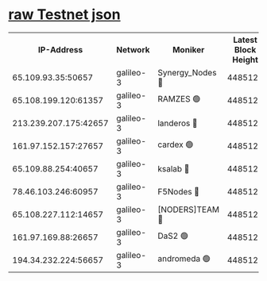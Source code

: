 [raw Testnet json](https://rpc-check.androt.stavr.tech/androt/rpcandrot_result.json)
=

<table><tr><th>IP-Address</th><th>Network</th><th>Moniker</th><th>Latest Block Height</th><th>Earliest Block Height</th><th>Catching Up</th><th>Tx Index</th><th>Voting Power</th><th>Scan Time</th></tr><tr><td>65.109.93.35:50657</td><td>galileo-3</td><td>Synergy_Nodes 🔴</td><td>4485127</td><td>0</td><td>False</td><td>on</td><td>960608</td><td>2024-01-02T14:57:13.742274613UTC</td></tr><tr><td>65.108.199.120:61357</td><td>galileo-3</td><td>RAMZES 🟢</td><td>4485126</td><td>1</td><td>False</td><td>on</td><td>0</td><td>2024-01-02T14:57:02.932755274UTC</td></tr><tr><td>213.239.207.175:42657</td><td>galileo-3</td><td>landeros 🔴</td><td>4485124</td><td>2642001</td><td>False</td><td>on</td><td>73</td><td>2024-01-02T14:56:52.870051249UTC</td></tr><tr><td>161.97.152.157:27657</td><td>galileo-3</td><td>cardex 🟢</td><td>4485127</td><td>2945323</td><td>False</td><td>on</td><td>0</td><td>2024-01-02T14:57:14.073780616UTC</td></tr><tr><td>65.109.88.254:40657</td><td>galileo-3</td><td>ksalab 🔴</td><td>4485125</td><td>3000356</td><td>False</td><td>on</td><td>31620</td><td>2024-01-02T14:56:58.522292703UTC</td></tr><tr><td>78.46.103.246:60957</td><td>galileo-3</td><td>F5Nodes 🔴</td><td>4485127</td><td>3057001</td><td>False</td><td>off</td><td>24</td><td>2024-01-02T14:57:14.357934706UTC</td></tr><tr><td>65.108.227.112:14657</td><td>galileo-3</td><td>[NODERS]TEAM 🔴</td><td>4485124</td><td>3176323</td><td>False</td><td>on</td><td>959621</td><td>2024-01-02T14:56:53.259057305UTC</td></tr><tr><td>161.97.169.88:26657</td><td>galileo-3</td><td>DaS2 🟢</td><td>4485125</td><td>4326001</td><td>False</td><td>on</td><td>0</td><td>2024-01-02T14:56:58.120693101UTC</td></tr><tr><td>194.34.232.224:56657</td><td>galileo-3</td><td>andromeda 🟢</td><td>4485125</td><td>4385125</td><td>False</td><td>off</td><td>0</td><td>2024-01-02T14:56:57.740625149UTC</td></tr></table>
